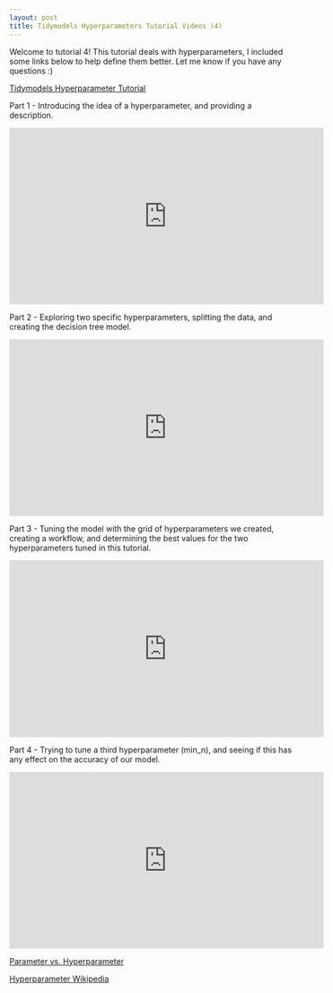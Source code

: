 ```yaml
---
layout: post
title: Tidymodels Hyperparameters Tutorial Videos (4)
---
```

Welcome to tutorial 4! This tutorial deals with hyperparameters, I included some links below to help define them better. Let me know if you have any questions :)

[Tidymodels Hyperparameter Tutorial](https://www.tidymodels.org/start/tuning/)

Part 1 - Introducing the idea of a hyperparameter, and providing a description.
<iframe width="560" height="315" src="https://www.youtube.com/embed/SQzYULe4qiQ" frameborder="0" allow="autoplay; encrypted-media" allowfullscreen></iframe>

Part 2 - Exploring two specific hyperparameters, splitting the data, and creating the decision tree model. 
<iframe width="560" height="315" src="https://www.youtube.com/embed/VjB0jpB0fRA" frameborder="0" allow="autoplay; encrypted-media" allowfullscreen></iframe>

Part 3 - Tuning the model with the grid of hyperparameters we created, creating a workflow, and determining the best values for the two hyperparameters tuned in this tutorial. 
<iframe width="560" height="315" src="https://www.youtube.com/embed/8X8FXLICMMY" frameborder="0" allow="autoplay; encrypted-media" allowfullscreen></iframe>

Part 4 - Trying to tune a third hyperparameter (min_n), and seeing if this has any effect on the accuracy of our model. 
<iframe width="560" height="315" src="https://www.youtube.com/embed/IX9PBdkaRRo" frameborder="0" allow="autoplay; encrypted-media" allowfullscreen></iframe>


[Parameter vs. Hyperparameter](https://machinelearningmastery.com/difference-between-a-parameter-and-a-hyperparameter/)

[Hyperparameter Wikipedia](https://en.wikipedia.org/wiki/Hyperparameter_(machine_learning))
